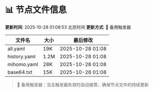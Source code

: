# 📊 节点文件信息

**更新时间**: 2025-10-28 01:08:53 北京时间
**更新方式**: 🔄 备用触发器

| 文件名 | 大小 | 最后修改 |
|--------|------|----------|
| all.yaml | 19K | 2025-10-28 01:08 |
| history.yaml | 1.2M | 2025-10-28 01:08 |
| mihomo.yaml | 28K | 2025-10-28 01:08 |
| base64.txt | 15K | 2025-10-28 01:08 |

> 🔄 备用触发器：当主触发器失效时自动接管，确保节点文件的持续更新
